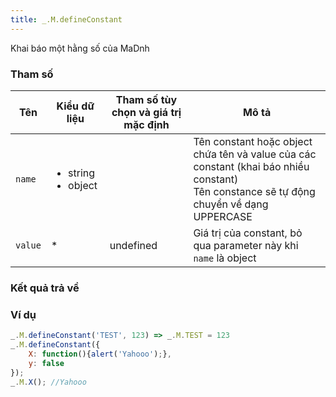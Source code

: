 ```yaml
---
title: _.M.defineConstant
---
```


Khai báo một hằng số của MaDnh

### Tham số
<table class="table table-striped">
    <thead>
    <tr>
        <th>Tên</th>
        <th>Kiểu dữ liệu</th>
        <th>Tham số tùy chọn và giá trị mặc định</th>
        <th>Mô tả</th>
    </tr>
    </thead>
    <tbody>
    <tr>
        <td><code>name</code></td>
        <td>
            <ul>
                <li>string</li>
                <li>object</li>
            </ul>
        </td>
        <td></td>
        <td>
            Tên constant hoặc object chứa tên và value của các constant (khai báo nhiều constant)<br>
            Tên constance sẽ tự động chuyển về dạng UPPERCASE
        </td>
    </tr>
    <tr>
        <td><code>value</code></td>
        <td>*</td>
        <td>undefined</td>
        <td>Giá trị của constant, bỏ qua parameter này khi <code>name</code> là object</td>
    </tr>
    </tbody>
</table>

### Kết quả trả về
<dl class="dl-horizontal">
    <dt></dt>
    <dd></dd>
</dl>

### Ví dụ
```js
_.M.defineConstant('TEST', 123) => _.M.TEST = 123
_.M.defineConstant({
    X: function(){alert('Yahooo');},
    y: false
});
_.M.X(); //Yahooo
```
